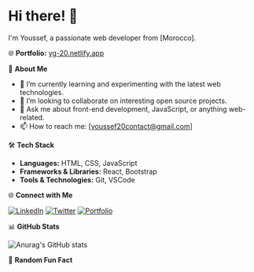 # Hi there! 👋

I'm Youssef, a passionate web developer from [Morocco].

🌐 **Portfolio:** [yg-20.netlify.app](https://yg-20.netlify.app/)

🚀 **About Me**

- 🌱 I’m currently learning and experimenting with the latest web technologies.
- 👯 I’m looking to collaborate on interesting open source projects.
- 💬 Ask me about front-end development, JavaScript, or anything web-related.
- 📫 How to reach me: [youssef20contact@gmail.com]

🛠 **Tech Stack**

- **Languages:** HTML, CSS, JavaScript
- **Frameworks & Libraries:** React, Bootstrap
- **Tools & Technologies:** Git, VSCode

🌐 **Connect with Me**

[![LinkedIn](https://img.shields.io/badge/-LinkedIn-blue?style=flat-square&logo=LinkedIn&logoColor=white)](https://www.linkedin.com/in/yourlinkedinusername/)
[![Twitter](https://img.shields.io/badge/-Twitter-1DA1F2?style=flat-square&logo=Twitter&logoColor=white)](https://twitter.com/yourtwitterusername)
[![Portfolio](https://img.shields.io/badge/-Portfolio-black?style=flat-square&logo=dev.to&logoColor=white)](https://yg-20.netlify.app/)

📊 **GitHub Stats**

![Anurag's GitHub stats](https://github-readme-stats.vercel.app/api?username=Youssef-Ghafir&show_icons=true&theme=radical)


🌈 **Random Fun Fact**

